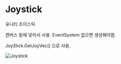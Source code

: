 # Joystick
유니티 조이스틱

캔버스 밑에 넣어서 사용.
EventSystem 없으면 생성해야함.

JoyStick.GetJoyVec() 으로 사용.

![Joystick](https://user-images.githubusercontent.com/37136317/87440522-0c468e80-c62d-11ea-9e8b-00a68ee3912e.gif)
